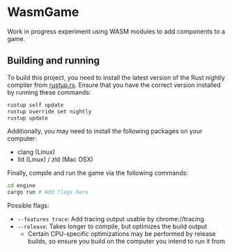 # WasmGame

Work in progress experiment using WASM modules to add components to a game.

## Building and running

To build this project, you need to install the latest version of the Rust nightly compiler from [rustup.rs](https://rustup.rs/).
Ensure that you have the correct version installed by running these commands:

```sh
rustup self update
rustup override set nightly
rustup update
```

Additionally, you may need to install the following packages on your computer:

- clang (Linux)
- lld (Linux) / zld (Mac OSX)

Finally, compile and run the game via the following commands:

```sh
cd engine
cargo run # Add flags here
```

Possible flags:

- `--features trace`: Add tracing output usable by chrome://tracing
- `--release`: Takes longer to compile, but optimizes the build output
   - Certain CPU-specific optimizations may be performed by release builds, so ensure you build on the computer you intend to run it from
